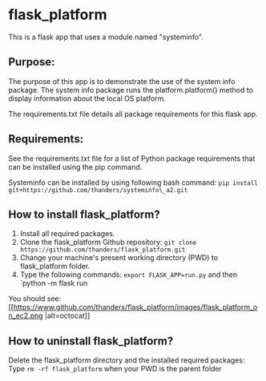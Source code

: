 # flask_platform
This is a flask app that uses a module named "systeminfo".

## Purpose:
The purpose of this app is to demonstrate the use of the system info package. The system info package runs the platform.platform() method to display information about the local OS platform.

The requirements.txt file details all package requirements for this flask app.

## Requirements:
See the requirements.txt file for a list of Python package requirements that can be installed using the pip command.

Systeminfo can be installed by using following bash command:
`pip install git+https://github.com/thanders/systeminfo\_a2.git`

## How to install flask_platform?

1. Install all required packages.
2. Clone the flask_platform Github repository:
`git clone https://github.com/thanders/flask_platform.git`
3. Change your machine's present working directory (PWD) to flask_platform folder.
4. Type the following commands: `export FLASK_APP=run.py` and then `python -m flask run

You should see:
[[https://www.github.com/thanders/flask_platform/images/flask_platform_on_ec2.png |alt=octocat]]


## How to uninstall flask_platform?
Delete the flask_platform directory and the installed required packages:
Type `rm -rf flask_platform` when your PWD is the parent folder


